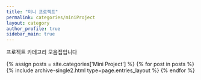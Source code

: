 ```yaml
---
title: "미니 프로젝트"
permalink: categories/miniProject
layout: category
author_profile: true
sidebar_main: true
---
```


프로젝트 카테고리 모음집입니다

{% assign posts = site.categories['Mini Project'] %}
{% for post in posts %} {% include archive-single2.html type=page.entries_layout %} {% endfor %}